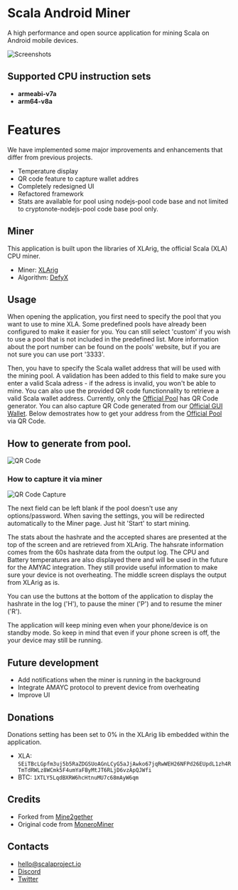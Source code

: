 # Scala Android Miner

A high performance and open source application for mining Scala on Android mobile devices.

![Screenshots](https://cdn.discordapp.com/attachments/663050624769982474/667120259387621396/sss.gif)

## Supported CPU instruction sets
- **armeabi-v7a**
- **arm64-v8a**

# Features	
We have implemented some major improvements and enhancements that differ from previous projects.	
- Temperature display	
- QR code feature to capture wallet addres	
- Completely redesigned UI	
- Refactored framework	
- Stats are available for pool using nodejs-pool code base and not limited to cryptonote-nodejs-pool code base pool only.

## Miner
This application is built upon the libraries of XLArig, the official Scala (XLA) CPU miner.
- Miner: [XLArig](https://github.com/scala-network/XLArig)
- Algorithm: [DefyX](https://medium.com/scala-network/scalas-v6-testnet-and-new-proof-of-work-information-3ba2a4eb0ad8)

## Usage
When opening the application, you first need to specify the pool that you want to use to mine XLA. Some predefined pools have already been configured to make it easier for you. You can still select 'custom' if you wish to use a pool that is not included in the predefined list. More information about the port number can be found on the pools' website, but if you are not sure you can use port '3333'.

Then, you have to specify the Scala wallet address that will be used with the mining pool. A validation has been added to this field to make sure you enter a valid Scala adress - if the adress is invalid, you won't be able to mine. You can also use the provided QR code functionnality to retrieve a valid Scala wallet address. Currently, only the [Official Pool](https://pool.scalaproject.io) has QR Code generator. You can also capture QR Code generated from our [Official GUI Wallet](https://github.com/scala-network/scala-electron-gui). Below demostrates how to get your address from the [Official Pool](https://pool.scalaproject.io) via QR Code.

## How to generate from pool.
![QR Code](https://cdn.discordapp.com/attachments/663050624769982474/667078766266155011/Peek_2020-01-16_02-52.gif)

### How to capture it via miner
![QR Code Capture](https://cdn.discordapp.com/attachments/663050624769982474/667118047693373450/ezgif-6-f742b856784b.gif)

The next field can be left blank if the pool doesn't use any options/password. When saving the settings, you will be redirected automatically to the Miner page. Just hit 'Start' to start mining.

The stats about the hashrate and the accepted shares are presented at the top of the screen and are retrieved from XLArig. The hahsrate information comes from the 60s hashrate data from the output log. The CPU and Battery temperatures are also displayed there and will be used in the future for the AMYAC integration. They still provide useful information to make sure your device is not overheating. The middle screen displays the output from XLArig as is.

You can use the buttons at the bottom of the application to display the hashrate in the log ('H'), to pause the miner ('P') and to resume the miner ('R').

The application will keep mining even when your phone/device is on standby mode. So keep in mind that even if your phone screen is off, the your device may still be running.


## Future development
- Add notifications when the miner is running in the background
- Integrate AMAYC protocol to prevent device from overheating
- Improve UI

## Donations
Donations setting has been set to 0% in the XLArig lib embedded within the application.
* XLA: `SEiTBcLGpfm3uj5b5RaZDGSUoAGnLCyG5aJjAwko67jqRwWEH26NFPd26EUpdL1zh4RTmTdRWLz8WCmk5F4umYaFByMtJT6RLjD6vzApQJWfi`
* BTC: `1XTLY5LqdBXRW6hcHtnuMU7c68mAyW6qm`

## Credits
* Forked from [Mine2gether](https://github.com/Mine2Gether/m2g_android_miner)
* Original code from [MoneroMiner](https://github.com/upost/MoneroMiner)

## Contacts
* hello@scalaproject.io
* [Discord](https://discord.gg/djAFVvy)
* [Twitter](https://twitter.com/scalahq)
